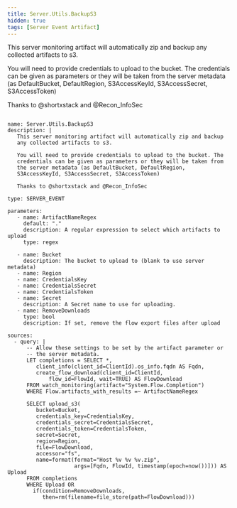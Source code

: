 ```yaml
---
title: Server.Utils.BackupS3
hidden: true
tags: [Server Event Artifact]
---
```


This server monitoring artifact will automatically zip and backup
any collected artifacts to s3.

You will need to provide credentials to upload to the bucket. The
credentials can be given as parameters or they will be taken from
the server metadata (as DefaultBucket, DefaultRegion,
S3AccessKeyId, S3AccessSecret, S3AccessToken)

Thanks to @shortxstack and @Recon_InfoSec


<pre><code class="language-yaml">
name: Server.Utils.BackupS3
description: |
   This server monitoring artifact will automatically zip and backup
   any collected artifacts to s3.

   You will need to provide credentials to upload to the bucket. The
   credentials can be given as parameters or they will be taken from
   the server metadata (as DefaultBucket, DefaultRegion,
   S3AccessKeyId, S3AccessSecret, S3AccessToken)

   Thanks to @shortxstack and @Recon_InfoSec

type: SERVER_EVENT

parameters:
   - name: ArtifactNameRegex
     default: "."
     description: A regular expression to select which artifacts to upload
     type: regex

   - name: Bucket
     description: The bucket to upload to (blank to use server metadata)
   - name: Region
   - name: CredentialsKey
   - name: CredentialsSecret
   - name: CredentialsToken
   - name: Secret
     description: A Secret name to use for uploading.
   - name: RemoveDownloads
     type: bool
     description: If set, remove the flow export files after upload

sources:
  - query: |
      -- Allow these settings to be set by the artifact parameter or
      -- the server metadata.
      LET completions = SELECT *,
         client_info(client_id=ClientId).os_info.fqdn AS Fqdn,
         create_flow_download(client_id=ClientId,
             flow_id=FlowId, wait=TRUE) AS FlowDownload
      FROM watch_monitoring(artifact="System.Flow.Completion")
      WHERE Flow.artifacts_with_results =~ ArtifactNameRegex

      SELECT upload_s3(
         bucket=Bucket,
         credentials_key=CredentialsKey,
         credentials_secret=CredentialsSecret,
         credentials_token=CredentialsToken,
         secret=Secret,
         region=Region,
         file=FlowDownload,
         accessor="fs",
         name=format(format="Host %v %v %v.zip",
                     args=[Fqdn, FlowId, timestamp(epoch=now())])) AS Upload
      FROM completions
      WHERE Upload OR
        if(condition=RemoveDownloads,
           then=rm(filename=file_store(path=FlowDownload)))

</code></pre>

